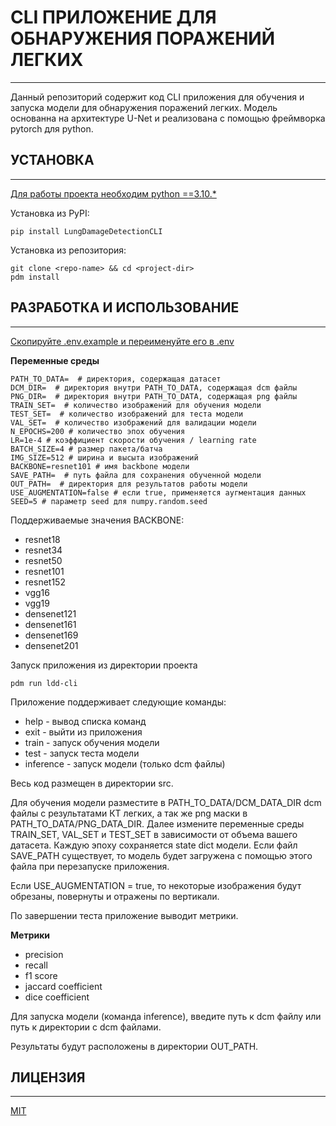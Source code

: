 # CLI ПРИЛОЖЕНИЕ ДЛЯ ОБНАРУЖЕНИЯ ПОРАЖЕНИЙ ЛЕГКИХ

___

Данный репозиторий содержит код CLI приложения для обучения и запуска модели для обнаружения поражений легких. Модель основанна на архитектуре U-Net и реализована с помощью фреймворка pytorch для python. 

## УСТАНОВКА

___

<u>Для работы проекта необходим python ==3.10.*</u>

Установка из PyPI:
```shell
pip install LungDamageDetectionCLI
```
Установка из репозитория: 
```shell
git clone <repo-name> && cd <project-dir>
pdm install
```

## РАЗРАБОТКА И ИСПОЛЬЗОВАНИЕ

___

<u>Скопируйте .env.example и переименуйте его в .env</u>

<b>Переменные среды</b>

    PATH_TO_DATA=  # директория, содержащая датасет
    DCM_DIR=  # директория внутри PATH_TO_DATA, содержащая dcm файлы
    PNG_DIR=  # директория внутри PATH_TO_DATA, содержащая png файлы
    TRAIN_SET=  # количество изображений для обучения модели
    TEST_SET=  # количество изображений для теста модели
    VAL_SET=  # количество изображений для валидации модели
    N_EPOCHS=200 # количество эпох обучения 
    LR=1e-4 # коэффициент скорости обучения / learning rate
    BATCH_SIZE=4 # размер пакета/батча
    IMG_SIZE=512 # ширина и высыта изображений
    BACKBONE=resnet101 # имя backbone модели
    SAVE_PATH=  # путь файла для сохранения обученной модели
    OUT_PATH=  # директория для результатов работы модели
    USE_AUGMENTATION=false # если true, применяется аугментация данных
    SEED=5 # параметр seed для numpy.random.seed

Поддерживаемые значения BACKBONE:
* resnet18
* resnet34
* resnet50
* resnet101 
* resnet152
* vgg16
* vgg19
* densenet121
* densenet161
* densenet169
* densenet201

Запуск приложения из директории проекта
```shell
pdm run ldd-cli
```

Приложение поддерживает следующие команды:
* help - вывод списка команд
* exit - выйти из приложения
* train - запуск обучения модели
* test - запуск теста модели
* inference - запуск модели (только dcm файлы)

Весь код размещен в директории src.

Для обучения модели разместите в PATH_TO_DATA/DCM_DATA_DIR dcm файлы с результатами КТ легких, а так же png маски в PATH_TO_DATA/PNG_DATA_DIR. Далее измените переменные среды TRAIN_SET, VAL_SET и TEST_SET в зависимости от объема вашего датасета. Каждую эпоху сохраняется state dict модели. Если файл SAVE_PATH существует, то модель будет загружена с помощью этого файла при перезапуске приложения.

Если USE_AUGMENTATION = true, то некоторые изображения будут обрезаны, повернуты и отражены по вертикали.

По завершении теста приложение выводит метрики.

<b>Метрики</b>
- precision
- recall
- f1 score
- jaccard coefficient
- dice coefficient

Для запуска модели (команда inference), введите путь к dcm файлу или путь к директории с dcm файлами.

Результаты будут расположены в директории OUT_PATH.

## ЛИЦЕНЗИЯ

___

[MIT](LICENSE)
